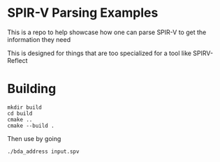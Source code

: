 # SPIR-V Parsing Examples

This is a repo to help showcase how one can parse SPIR-V to get the information they need

This is designed for things that are too specialized for a tool like SPIRV-Reflect

# Building

```
mkdir build
cd build
cmake ..
cmake --build .
```

Then use by going

```
./bda_address input.spv
```